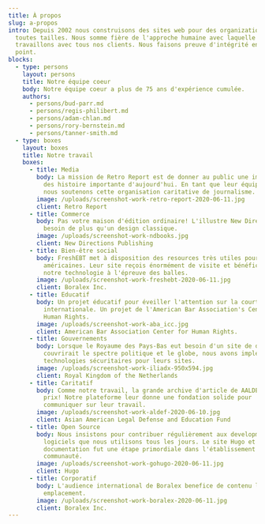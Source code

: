 ```yaml
---
title: À propos
slug: a-propos
intro: Depuis 2002 nous construisons des sites web pour des organization de
  toutes tailles. Nous somme fière de l'approche humaine avec laquelle nous
  travaillons avec tous nos clients. Nous faisons preuve d'intégrité en tout
  point.
blocks:
  - type: persons
    layout: persons
    title: Notre équipe coeur
    body: Notre équipe coeur a plus de 75 ans d'expérience cumulée.
    authors:
      - persons/bud-parr.md
      - persons/regis-philibert.md
      - persons/adam-chlan.md
      - persons/rory-bernstein.md
      - persons/tanner-smith.md
  - type: boxes
    layout: boxes
    title: Notre travail
    boxes:
      - title: Media
        body: La mission de Retro Report est de donner au public une image plus complète
          des histoire importante d'aujourd'hui. En tant que leur équipe web,
          nous soutenons cette organisation caritative de journalisme.
        image: /uploads/screenshot-work-retro-report-2020-06-11.jpg
        client: Retro Report
      - title: Commerce
        body: Pas votre maison d'édition ordinaire! L'illustre New Directions avait
          besoin de plus qu'un design classique.
        image: /uploads/screenshot-work-ndbooks.jpg
        client: New Directions Publishing
      - title: Bien-être social
        body: FreshEBT met à disposition des resources très utiles pour les familles
          américaines. Leur site reçois énormément de visite et bénéficie de
          notre technologie à l'épreuve des balles.
        image: /uploads/screenshot-work-freshebt-2020-06-11.jpg
        client: Boralex Inc.
      - title: Educatif
        body: Un projet éducatif pour éveiller l'attention sur la court criminelle
          internationale. Un projet de l'American Bar Association's Center for
          Human Rights.
        image: /uploads/screenshot-work-aba_icc.jpg
        client: American Bar Association Center for Human Rights.
      - title: Gouvernements
        body: Lorsque le Royaume des Pays-Bas eut besoin d'un site de discussion qui
          couvrirait le spectre politique et le globe, nous avons implémenté nos
          technologies sécuritaires pour leurs sites.
        image: /uploads/screenshot-work-iliadx-950x594.jpg
        client: Royal Kingdom of the Netherlands
      - title: Caritatif
        body: Comme notre travail, la grande archive d'article de AALDEF n'a pas de
          prix! Notre plateforme leur donne une fondation solide pour
          communiquer sur leur travail.
        image: /uploads/screenshot-work-aldef-2020-06-10.jpg
        client: Asian American Legal Defense and Education Fund
      - title: Open Source
        body: Nous insistons pour contribuer régulièrement aux developments des
          logiciels que nous utilisons tous les jours. Le site Hugo et sa
          documentation fut une étape primordiale dans l'établissement de sa
          communauté.
        image: /uploads/screenshot-work-gohugo-2020-06-11.jpg
        client: Hugo
      - title: Corporatif
        body: L'audience international de Boralex benefice de contenu localisé à leur
          emplacement.
        image: /uploads/screenshot-work-boralex-2020-06-11.jpg
        client: Boralex Inc.
---
```

